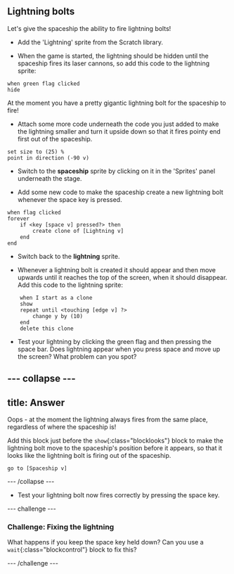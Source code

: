 ## Lightning bolts

Let's give the spaceship the ability to fire lightning bolts!

+ Add the 'Lightning' sprite from the Scratch library.  

+ When the game is started, the lightning should be hidden until the spaceship fires its laser cannons, so add this code to the lightning sprite:

```blocks
when green flag clicked
hide
```

At the moment you have a pretty gigantic lightning bolt for the spaceship to fire!

+ Attach some more code underneath the code you just added to make the lightning smaller and turn it upside down so that it fires pointy end first out of the spaceship.

```blocks
set size to (25) %
point in direction (-90 v)
```

+ Switch to the **spaceship** sprite by clicking on it in the 'Sprites' panel underneath the stage.

+ Add some new code to make the spaceship create a new lightning bolt whenever the space key is pressed.

```blocks
when flag clicked
forever
	if <key [space v] pressed?> then
		create clone of [Lightning v]
	end
end
```

+ Switch back to the **lightning** sprite.

+ Whenever a lightning bolt is created it should appear and then move upwards until it reaches the top of the screen, when it should disappear. Add this code to the lightning sprite:

```blocks
	when I start as a clone
    show
	repeat until <touching [edge v] ?>
		change y by (10)
	end
	delete this clone
```

+ Test your lightning by clicking the green flag and then pressing the space bar. Does lightning appear when you press space and move up the screen? What problem can you spot?

--- collapse ---
---
title: Answer
---
Oops - at the moment the lightning always fires from the same place, regardless of where the spaceship is!

Add this block just before the `show`{:class="blocklooks"} block to make the lightning bolt move to the spaceship's position before it appears, so that it looks like the lightning bolt is firing out of the spaceship.

```blocks
go to [Spaceship v]
```

--- /collapse ---

+ Test your lightning bolt now fires correctly by pressing the space key.

--- challenge ---
### Challenge: Fixing the lightning
What happens if you keep the space key held down? Can you use a `wait`{:class="blockcontrol"} block to fix this?

--- /challenge ---
